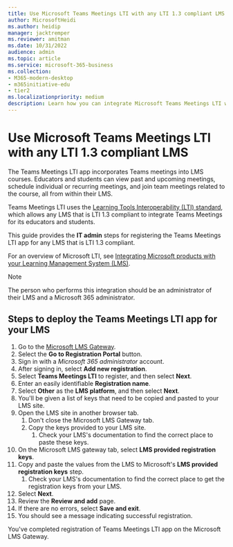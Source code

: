 ```yaml
---
title: Use Microsoft Teams Meetings LTI with any LTI 1.3 compliant LMS
author: MicrosoftHeidi
ms.author: heidip
manager: jacktremper
ms.reviewer: amitman 
ms.date: 10/31/2022
audience: admin
ms.topic: article
ms.service: microsoft-365-business
ms.collection: 
- M365-modern-desktop
- m365initiative-edu
- tier2
ms.localizationpriority: medium
description: Learn how you can integrate Microsoft Teams Meetings LTI with any LMS that is LTI 1.3 compliant.
---
```


# Use Microsoft Teams Meetings LTI with any LTI 1.3 compliant LMS

The Teams Meetings LTI app incorporates Teams meetings into LMS courses. Educators and students can view past and upcoming meetings, schedule individual or recurring meetings, and join team meetings related to the course, all from within their LMS.

Teams Meetings LTI uses the [Learning Tools Interoperability (LTI) standard](https://www.imsglobal.org/activity/learning-tools-interoperability), which allows any LMS that is LTI 1.3 compliant to integrate Teams Meetings for its educators and students.

This guide provides the **IT admin** steps for registering the Teams Meetings LTI app for any LMS that is LTI 1.3 compliant.

For an overview of Microsoft LTI, see [Integrating Microsoft products with your Learning Management System (LMS)](index.md).

> [!NOTE]
> The person who performs this integration should be an administrator of their LMS and a Microsoft 365 administrator.

## Steps to deploy the Teams Meetings LTI app for your LMS

1. Go to the [Microsoft LMS Gateway](https://lti.microsoft.com/).
1. Select the **Go to Registration Portal** button.
1. Sign in with a *Microsoft 365 administrator* account.
1. After signing in, select **Add new registration**.
1. Select **Teams Meetings LTI** to register, and then select **Next**.
1. Enter an easily identifiable **Registration name**.
1. Select **Other** as the **LMS platform**, and then select **Next**.
1. You'll be given a list of keys that need to be copied and pasted to your LMS site.
1. Open the LMS site in another browser tab.
    1. Don't close the Microsoft LMS Gateway tab.
    1. Copy the keys provided to your LMS site.
        1. Check your LMS's documentation to find the correct place to paste these keys.
1. On the Microsoft LMS gateway tab, select **LMS provided registration keys**.
1. Copy and paste the values from the LMS to Microsoft's **LMS provided registration keys** step.
    1. Check your LMS's documentation to find the correct place to get the registration keys from your LMS.
1. Select **Next**.
1. Review the **Review and add** page.
1. If there are no errors, select **Save and exit**.
1. You should see a message indicating successful registration.

You've completed registration of Teams Meetings LTI app on the Microsoft LMS Gateway.
